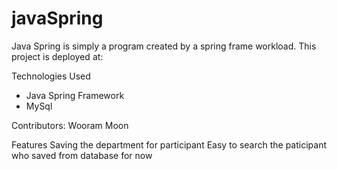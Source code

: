 # javaSpring

Java Spring is simply a program created by a spring frame workload.
This project is deployed at:

Technologies Used

- Java Spring Framework
- MySql

Contributors: Wooram Moon

Features
Saving the department for participant
Easy to search the paticipant who saved from database for now

